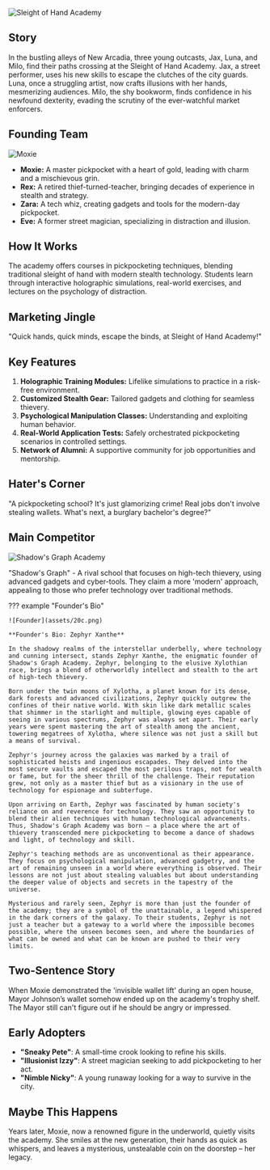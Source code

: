 ![Sleight of Hand Academy](assets/20.png)

## Story

In the bustling alleys of New Arcadia, three young outcasts, Jax, Luna, and Milo, find their paths crossing at the Sleight of Hand Academy. Jax, a street performer, uses his new skills to escape the clutches of the city guards. Luna, once a struggling artist, now crafts illusions with her hands, mesmerizing audiences. Milo, the shy bookworm, finds confidence in his newfound dexterity, evading the scrutiny of the ever-watchful market enforcers.

## Founding Team

![Moxie](assets/20b.png)

- **Moxie:** A master pickpocket with a heart of gold, leading with charm and a mischievous grin.
- **Rex:** A retired thief-turned-teacher, bringing decades of experience in stealth and strategy.
- **Zara:** A tech whiz, creating gadgets and tools for the modern-day pickpocket.
- **Eve:** A former street magician, specializing in distraction and illusion.

## How It Works

The academy offers courses in pickpocketing techniques, blending traditional sleight of hand with modern stealth technology. Students learn through interactive holographic simulations, real-world exercises, and lectures on the psychology of distraction.

## Marketing Jingle

"Quick hands, quick minds, escape the binds, at Sleight of Hand Academy!"

## Key Features

1. **Holographic Training Modules:** Lifelike simulations to practice in a risk-free environment.
2. **Customized Stealth Gear:** Tailored gadgets and clothing for seamless thievery.
3. **Psychological Manipulation Classes:** Understanding and exploiting human behavior.
4. **Real-World Application Tests:** Safely orchestrated pickpocketing scenarios in controlled settings.
5. **Network of Alumni:** A supportive community for job opportunities and mentorship.

## Hater's Corner

"A pickpocketing school? It's just glamorizing crime! Real jobs don't involve stealing wallets. What's next, a burglary bachelor's degree?"

## Main Competitor

![Shadow's Graph Academy](assets/20a.png)

"Shadow's Graph" - A rival school that focuses on high-tech thievery, using advanced gadgets and cyber-tools. They claim a more 'modern' approach, appealing to those who prefer technology over traditional methods.

??? example "Founder's Bio"

    ![Founder](assets/20c.png)

    **Founder's Bio: Zephyr Xanthe**

    In the shadowy realms of the interstellar underbelly, where technology and cunning intersect, stands Zephyr Xanthe, the enigmatic founder of Shadow's Graph Academy. Zephyr, belonging to the elusive Xylothian race, brings a blend of otherworldly intellect and stealth to the art of high-tech thievery.

    Born under the twin moons of Xylotha, a planet known for its dense, dark forests and advanced civilizations, Zephyr quickly outgrew the confines of their native world. With skin like dark metallic scales that shimmer in the starlight and multiple, glowing eyes capable of seeing in various spectrums, Zephyr was always set apart. Their early years were spent mastering the art of stealth among the ancient, towering megatrees of Xylotha, where silence was not just a skill but a means of survival.

    Zephyr's journey across the galaxies was marked by a trail of sophisticated heists and ingenious escapades. They delved into the most secure vaults and escaped the most perilous traps, not for wealth or fame, but for the sheer thrill of the challenge. Their reputation grew, not only as a master thief but as a visionary in the use of technology for espionage and subterfuge.

    Upon arriving on Earth, Zephyr was fascinated by human society's reliance on and reverence for technology. They saw an opportunity to blend their alien techniques with human technological advancements. Thus, Shadow's Graph Academy was born – a place where the art of thievery transcended mere pickpocketing to become a dance of shadows and light, of technology and skill.

    Zephyr's teaching methods are as unconventional as their appearance. They focus on psychological manipulation, advanced gadgetry, and the art of remaining unseen in a world where everything is observed. Their lessons are not just about stealing valuables but about understanding the deeper value of objects and secrets in the tapestry of the universe.

    Mysterious and rarely seen, Zephyr is more than just the founder of the academy; they are a symbol of the unattainable, a legend whispered in the dark corners of the galaxy. To their students, Zephyr is not just a teacher but a gateway to a world where the impossible becomes possible, where the unseen becomes seen, and where the boundaries of what can be owned and what can be known are pushed to their very limits.

## Two-Sentence Story

When Moxie demonstrated the 'invisible wallet lift' during an open house, Mayor Johnson’s wallet somehow ended up on the academy's trophy shelf. The Mayor still can't figure out if he should be angry or impressed.

## Early Adopters

- **"Sneaky Pete"**: A small-time crook looking to refine his skills.
- **"Illusionist Izzy"**: A street magician seeking to add pickpocketing to her act.
- **"Nimble Nicky"**: A young runaway looking for a way to survive in the city.

## Maybe This Happens

Years later, Moxie, now a renowned figure in the underworld, quietly visits the academy. She smiles at the new generation, their hands as quick as whispers, and leaves a mysterious, unstealable coin on the doorstep – her legacy.
